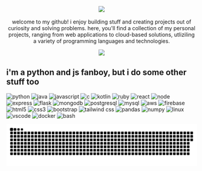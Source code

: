<p align="center">
  <img src="https://capsule-render.vercel.app/api?text=hi%20there!%F0%9F%AA%81%EF%B8%8F&animation=fadeIn&type=waving&color=gradient&height=100&fontColor=264653"/>
</p>
<div class='contact_me' align="center">
  <p>welcome to my github! i enjoy building stuff and creating projects out of curiosity and solving problems. here, you'll find a collection of my personal projects, ranging from web applications to cloud-based solutions, utliziling a variety of programming languages and technologies.</p>
  
  <a href="https://www.linkedin.com/in/lincoln-li/">
    <img height="50" src="https://github.com/vivalkm/vivalkm/assets/83200994/48ca1f5b-23b6-4cfe-b64f-e8c5a48fdd80"/>
  </a>
</div>
<div>
  <h2> i'm a python and js fanboy, but i do some other stuff too</h2>
  <p align="left">
  
  <img src="https://cdn.jsdelivr.net/gh/devicons/devicon/icons/python/python-original-wordmark.svg" alt="python" width="45" height="45"/>
  <img src="https://cdn.jsdelivr.net/gh/devicons/devicon/icons/java/java-original-wordmark.svg" alt="java" width="45" height="45"/>
  <img src="https://cdn.jsdelivr.net/gh/devicons/devicon/icons/javascript/javascript-original.svg" alt="javascript" width="45" height="45"/>
  <img src="https://cdn.jsdelivr.net/gh/devicons/devicon/icons/c/c-original.svg" alt="c" width="45" height="45"/>
  <img src="https://cdn.jsdelivr.net/gh/devicons/devicon/icons/kotlin/kotlin-original-wordmark.svg" alt="kotlin" width="45" height="45"/>
  <img src="https://cdn.jsdelivr.net/gh/devicons/devicon/icons/ruby/ruby-plain-wordmark.svg" alt="ruby" width="45" height="45"/>

  
  <img src="https://cdn.jsdelivr.net/gh/devicons/devicon/icons/react/react-original-wordmark.svg" alt="react" width="45" height="45"/>
  <img src="https://cdn.jsdelivr.net/gh/devicons/devicon/icons/nodejs/nodejs-original-wordmark.svg" alt="node" width="45" height="45"/>
  <img src="https://cdn.jsdelivr.net/gh/devicons/devicon/icons/express/express-original-wordmark.svg" alt="express" width="45" height="45"/>
  <img src="https://cdn.jsdelivr.net/gh/devicons/devicon/icons/flask/flask-original-wordmark.svg" alt="flask" width="45" height="45"/>
  
  <img src="https://cdn.jsdelivr.net/gh/devicons/devicon/icons/mongodb/mongodb-original-wordmark.svg" width="45" height="45" alt="mongodb"/>
  <img src="https://cdn.jsdelivr.net/gh/devicons/devicon/icons/postgresql/postgresql-original-wordmark.svg" width="45" height="45" alt="postgresql"/>
  <img src="https://cdn.jsdelivr.net/gh/devicons/devicon/icons/mysql/mysql-original-wordmark.svg" width="45" height="45" alt="mysql"/>
  <img src="https://cdn.jsdelivr.net/gh/devicons/devicon/icons/amazonwebservices/amazonwebservices-original-wordmark.svg" width="45" height="45" alt="aws"/>
  <img src="https://cdn.jsdelivr.net/gh/devicons/devicon/icons/firebase/firebase-plain-wordmark.svg" width="45" height="45" alt="firebase"/>
  
  <img src="https://cdn.jsdelivr.net/gh/devicons/devicon/icons/html5/html5-original-wordmark.svg" width="45" height="45" alt="html5"/>
  <img src="https://cdn.jsdelivr.net/gh/devicons/devicon/icons/css3/css3-original-wordmark.svg" width="45" height="45" alt="css3"/>
  <img src="https://cdn.jsdelivr.net/gh/devicons/devicon/icons/bootstrap/bootstrap-original-wordmark.svg" width="45" height="45" alt="bootstrap"/>
  <img src="https://cdn.jsdelivr.net/gh/devicons/devicon/icons/tailwindcss/tailwindcss-original-wordmark.svg" width="45" height="45" alt="tailwind css"/>

  <img src="https://cdn.jsdelivr.net/gh/devicons/devicon/icons/pandas/pandas-original-wordmark.svg" width="45" height="45" alt="pandas"/>
  <img src="https://cdn.jsdelivr.net/gh/devicons/devicon/icons/numpy/numpy-original-wordmark.svg" width="45" height="45" alt="numpy"/>


  <img src="https://cdn.jsdelivr.net/gh/devicons/devicon/icons/linux/linux-original.svg" width="45" height="45" alt="linux"/>
  <img src="https://cdn.jsdelivr.net/gh/devicons/devicon/icons/vscode/vscode-original.svg" alt="vscode" width="45" height="45"/>
  <img src="https://cdn.jsdelivr.net/gh/devicons/devicon/icons/docker/docker-original-wordmark.svg" alt="docker" width="45" height="45"/>
  <img src="https://cdn.jsdelivr.net/gh/devicons/devicon/icons/bash/bash-original.svg" alt="bash" width="45" height="45"/>
  

  ![Snake animation](https://github.com/vivalkm/vivalkm/blob/output/github-contribution-grid-snake.svg)





          
  </p>
</div>
